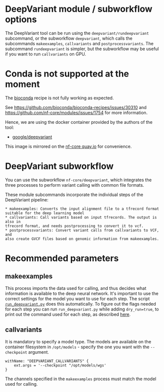 # DeepVariant module / subworkflow options

The DeepVariant tool can be run using the `deepvariant/rundeepvariant` subcommand, or the subworkflow `deepvariant`, which calls the subcommands `makeexamples`, `callvariants` and `postprocessvariants`. The subcommand `rundeepvariant` is simpler, but the subworkflow may be useful if you want to run `callvariants` on GPU.

# Conda is not supported at the moment

The [bioconda](https://bioconda.github.io/recipes/deepvariant/README.html) recipe is not fully working as expected.

See https://github.com/bioconda/bioconda-recipes/issues/30310 and https://github.com/nf-core/modules/issues/1754 for more information.

Hence, we are using the docker container provided by the authors of the tool:

- [google/deepvariant](https://hub.docker.com/r/google/deepvariant)

This image is mirrored on the [nf-core quay.io](https://quay.io/repository/nf-core/deepvariant) for convenience.

# DeepVariant subworkflow

You can use the subworkflow `nf-core/deepvariant`, which integrates the three
processes to perform variant calling with common file formats.

These module subcommands incorporate the individual steps of the DeepVariant pipeline:

    * makeexamples: Converts the input alignment file to a tfrecord format suitable for the deep learning model
    * callvariants: Call variants based on input tfrecords. The output is also in
    tfrecord format, and needs postprocessing to convert it to vcf.
    * postprocessvariants: Convert variant calls from callvariants to VCF, and
    also create GVCF files based on genomic information from makeexamples.

# Recommended parameters

## makeexamples

This process imports the data used for calling, and thus decides what information is available to the
deep neural network. It's important to use the correct settings for the model you want to use for each step. The script [`run_deepvariant.py`](https://github.com/google/deepvariant/blob/r1.8/scripts/run_deepvariant.py) does this automatically. To figure out the flags needed for each step you can run `run_deepvariant.py` while adding `dry_run=true`, to print out the command used for each step, as described [here](https://github.com/google/deepvariant/blob/r1.8/docs/deepvariant-pacbio-model-case-study.md).

## callvariants

It is mandatory to specify a model type. The models are available on the container filesystem in
`/opt/models` - specify the one you want with the `--checkpoint` argument.

```
withName: "DEEPVARIANT_CALLVARIANTS" {
    ext.args = '--checkpoint "/opt/models/wgs'
}
```

The channels specified in the `makeexamples` process must match the model used for calling.
